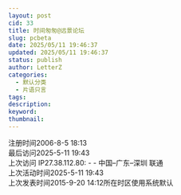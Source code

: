```yaml
---
layout: post
cid: 33
title: 时间匆匆@远景论坛
slug: pcbeta
date: 2025/05/11 19:46:37
updated: 2025/05/11 19:46:37
status: publish
author: LetterZ
categories: 
  - 默认分类
  - 片语只言
tags: 
description: 
keyword: 
thumbnail: 
---
```



注册时间2006-8-5 18:13   
最后访问2025-5-11 19:43    
上次访问 IP27.38.112.80: - - 中国–广东–深圳 联通   
上次活动时间2025-5-11 19:43   
上次发表时间2015-9-20 14:12所在时区使用系统默认